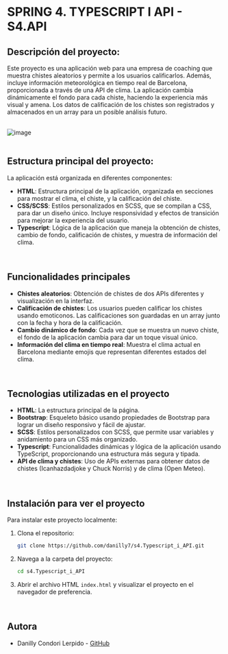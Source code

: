 # SPRING 4. TYPESCRIPT I API - S4.API
## Descripción del proyecto:

Este proyecto es una aplicación web para una empresa de coaching que muestra chistes aleatorios y permite a los usuarios calificarlos. Además, incluye información meteorológica en tiempo real de Barcelona, proporcionada a través de una API de clima. La aplicación cambia dinámicamente el fondo para cada chiste, haciendo la experiencia más visual y amena. Los datos de calificación de los chistes son registrados y almacenados en un array para un posible análisis futuro.
<br>
<br>

![image](https://github.com/user-attachments/assets/b2bea366-c046-4814-a27f-26be05e7684c)
<br>
<br>

## Estructura principal del proyecto:

La aplicación está organizada en diferentes componentes:
- **HTML**: Estructura principal de la aplicación, organizada en secciones para mostrar el clima, el chiste, y la calificación del chiste.
- **CSS/SCSS**: Estilos personalizados en SCSS, que se compilan a CSS, para dar un diseño único. Incluye responsividad y efectos de transición para mejorar la experiencia del usuario.
- **Typescript**: Lógica de la aplicación que maneja la obtención de chistes, cambio de fondo, calificación de chistes, y muestra de información del clima.
<br>

## Funcionalidades principales

- **Chistes aleatorios**: Obtención de chistes de dos APIs diferentes y visualización en la interfaz.
- **Calificación de chistes**: Los usuarios pueden calificar los chistes usando emoticonos. Las calificaciones son guardadas en un array junto con la fecha y hora de la calificación.
- **Cambio dinámico de fondo**: Cada vez que se muestra un nuevo chiste, el fondo de la aplicación cambia para dar un toque visual único.
- **Información del clima en tiempo real**: Muestra el clima actual en Barcelona mediante emojis que representan diferentes estados del clima.
<br>

## Tecnologias utilizadas en el proyecto

- **HTML**: La estructura principal de la página.
- **Bootstrap**: Esqueleto básico usando propiedades de Bootstrap para lograr un diseño responsivo y fácil de ajustar.
- **SCSS**: Estilos personalizados con SCSS, que permite usar variables y anidamiento para un CSS más organizado.
- **Typescript**: Funcionalidades dinámicas y lógica de la aplicación usando TypeScript, proporcionando una estructura más segura y tipada.
- **API de clima y chistes**: Uso de APIs externas para obtener datos de chistes (Icanhazdadjoke y Chuck Norris) y de clima (Open Meteo).
<br>

## Instalación para ver el proyecto

Para instalar este proyecto localmente:

1. Clona el repositorio:

   ```bash
   git clone https://github.com/danilly7/s4.Typescript_i_API.git
   ``` 
   
2. Navega a la carpeta del proyecto:

   ```bash
   cd s4.Typescript_i_API
   ```

3. Abrir el archivo HTML `index.html` y visualizar el proyecto en el navegador de preferencia.
<br>

## Autora

- Danilly Condori Lerpido - [GitHub](https://github.com/danilly7)
